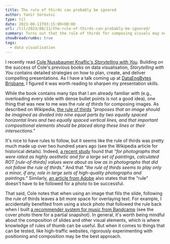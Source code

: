 ```yaml
---
title: The rule of thirds can probably be ignored
author: Yanir Seroussi
type: til
date: 2023-08-11T03:15:00+00:00
url: /til/2023/08/11/the-rule-of-thirds-can-probably-be-ignored/
summary: Turns out that the rule of thirds for composing visuals may not be that important.
showBreadcrumbs: true
tags:
  - data visualisation
---
```


I recently read [Cole Nussbaumer Knaflic's _Storytelling with You_](https://www.storytellingwithyou.com/). Building on the success of Cole's previous books on data visualisation, _Storytelling with You_ contains detailed strategies on how to plan, create, and deliver compelling presentations. As I have a talk coming up at [DataEngBytes Brisbane](https://dataengconf.com.au/), I figured it was worth reading to sharpen my presentation skills.

While the book contains many tips that I am already familiar with (e.g., overloading every slide with dense bullet points is not a good idea), one thing that was new to me was the _rule of thirds_ for composing images. As described on Wikipedia, [the rule of thirds](https://en.wikipedia.org/wiki/Rule_of_thirds) _"proposes that an image should be imagined as divided into nine equal parts by two equally spaced horizontal lines and two equally spaced vertical lines, and that important compositional elements should be placed along these lines or their intersections."_

It's nice to have rules to follow, but it seems like the rule of thirds was pretty much made up over two hundred years ago (see the Wikipedia article for historical details). Indeed, [a recent study](https://brill.com/view/journals/artp/2/1-2/article-p163_11.xml?language=en&ebody=full%20html-copy1) found that _"for photographs that were rated as highly aesthetic and for a large set of paintings, calculated ROT [rule-of-thirds] values were about as low as in photographs that did not follow the rule of thirds."_ And that _"the rule of thirds seems to play only a minor, if any, role in large sets of high-quality photographs and paintings."_ Similarly, [an article from Adobe](https://www.adobe.com/au/creativecloud/photography/discover/rule-of-thirds.html) also states that the "rule" doesn't have to be followed for a photo to be successful.

That said, Cole notes that when using an image that fills the slide, following the rule of thirds leaves a bit more space for overlaying text. For example, I accidentally benefited from using a stock photo that followed the rule back when I built [a recommender system for music from Bandcamp](https://yanirseroussi.com/2017/09/02/state-of-bandcamp-recommender/) (see the cover photo there for a partial snapshot). In general, it's worth being mindful about the composition of slides and other visual elements, which is where knowledge of rules of thumb can be useful. But when it comes to things that can be tested, like high-traffic websites, rigorously experimenting with positioning and composition may be the best approach.
